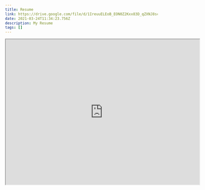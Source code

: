 ```yaml
---
title: Resume
link: https://drive.google.com/file/d/1IreuuELEoB_EON0Z2Kxx83D_qZXNJ8sc/view?usp=sharing
date: 2021-03-24T11:34:23.756Z
description: My Resume
tags: []
---
```

<iframe src="https://drive.google.com/file/d/1IreuuELEoB_EON0Z2Kxx83D_qZXNJ8sc/preview" width="640" height="480"></iframe>